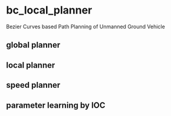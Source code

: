# bc_local_planner
Bezier Curves based Path Planning of Unmanned Ground Vehicle

## global planner

## local planner

## speed planner

## parameter learning by IOC
